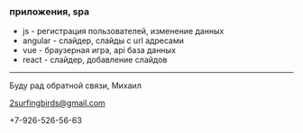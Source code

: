 ### приложения, spa

- js - регистрация пользователей, изменение данных
- angular - слайдер, слайды c url адресами
- vue - браузерная игра, api база данных
- react - слайдер, добавление слайдов

***

Буду рад обратной связи, Михаил

2surfingbirds@gmail.com

+7-926-526-56-63
